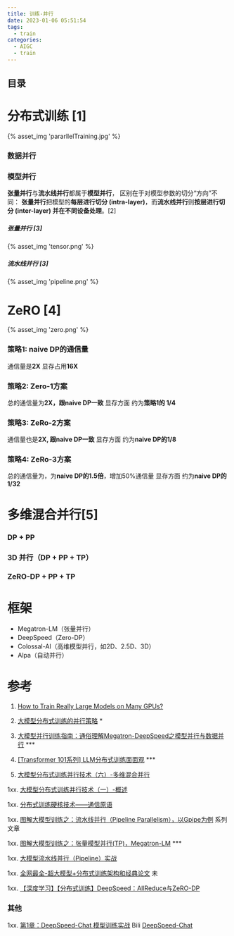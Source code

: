 ```yaml
---
title: 训练-并行 
date: 2023-01-06 05:51:54
tags:
  - train
categories:
  - AIGC  
  - train
---
```


<p></p>
<!-- more -->

## 目录
<!-- toc -->


# 分布式训练 [1]
{% asset_img 'pararllelTraining.jpg' %}

### 数据并行

### 模型并行 
**张量并行**与**流水线并行**都属于**模型并行**，
区别在于对模型参数的切分“方向”不同：
**张量并行**把模型的**每层进行切分 (intra-layer)**，而**流水线并行**则**按层进行切分 (inter-layer) 并在不同设备处理**。[2]
##### 张量并行 [3]
 {% asset_img 'tensor.png' %}
#####   流水线并行 [3]
{% asset_img 'pipeline.png' %}

# ZeRO [4]
{% asset_img 'zero.png' %}

### 策略1: naive DP的通信量
通信量是**2X**
显存占用**16X**

### 策略2: Zero-1方案
总的通信量为**2X，跟naive DP一致**
显存方面 约为**策略1的 1/4**

### 策略3: ZeRo-2方案
通信量也是**2X, 跟naive DP一致**
显存方面  约为**naive DP的1/8**

### 策略4: ZeRo-3方案
总的通信量为，为**naive DP的1.5倍**，增加50%通信量
显存方面  约为**naive DP的1/32**

# 多维混合并行[5]
### DP + PP
### 3D 并行（DP + PP + TP）
### ZeRO-DP + PP + TP



# 框架
+ Megatron-LM（张量并行）
+ DeepSpeed（Zero-DP）
+ Colossal-AI（高维模型并行，如2D、2.5D、3D）
+ Alpa（自动并行）


# 参考

1. [How to Train Really Large Models on Many GPUs? ](https://lilianweng.github.io/posts/2021-09-25-train-large/)

2. [大模型分布式训练的并行策略](https://finisky.github.io/how-to-train-large-language-model/) *

3. [大模型并行训练指南：通俗理解Megatron-DeepSpeed之模型并行与数据并行](https://blog.csdn.net/v_JULY_v/article/details/132462452)  ***

4. [[Transformer 101系列] LLM分布式训练面面观](https://zhuanlan.zhihu.com/p/664604792) ***

5. [大模型分布式训练并行技术（六）-多维混合并行](https://zhuanlan.zhihu.com/p/661279318)


1xx. [大模型分布式训练并行技术（一）-概述](https://zhuanlan.zhihu.com/p/598714869)

1xx. [分布式训练硬核技术——通信原语](https://zhuanlan.zhihu.com/p/465967735) 

1xx. [图解大模型训练之：流水线并行（Pipeline Parallelism），以Gpipe为例](https://zhuanlan.zhihu.com/p/613196255)  系列文章 

1xx. [图解大模型训练之：张量模型并行(TP)，Megatron-LM](https://zhuanlan.zhihu.com/p/622212228) ***

1xx. [大模型流水线并行（Pipeline）实战](https://zhuanlan.zhihu.com/p/636488690)

1xx. [全网最全-超大模型+分布式训练架构和经典论文](https://zhuanlan.zhihu.com/p/450854172) 未

1xx. [【深度学习】【分布式训练】DeepSpeed：AllReduce与ZeRO-DP](https://zhuanlan.zhihu.com/p/610587671)

### 其他
1xx. [第1章：DeepSpeed-Chat 模型训练实战](https://techdiylife.github.io/big-model-training/deepspeed/deepspeed-chat.html)  Bili 
      [DeepSpeed-Chat](https://github.com/microsoft/DeepSpeedExamples/tree/master/applications/DeepSpeed-Chat)
